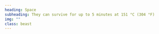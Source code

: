 ```yaml
---
heading: Space
subheading: They can survive for up to 5 minutes at 151 °C (304 °F)
img: ""
class: beast
---
```

